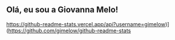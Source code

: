 ## Olá, eu sou a Giovanna Melo!

https://github-readme-stats.vercel.app/api?username=gimelow)](https://github.com/gimelow/github-readme-stats
